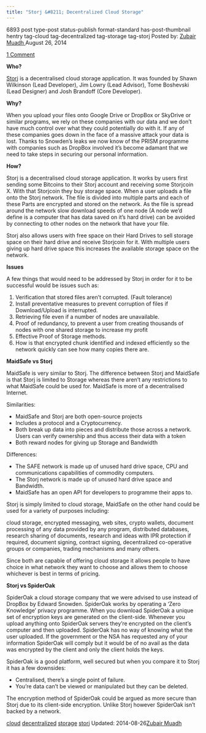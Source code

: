 ```yaml
---
title: "Storj &#8211; Decentralized Cloud Storage"
---
```


6893 post type-post status-publish format-standard has-post-thumbnail hentry  tag-cloud tag-decentralized tag-storage tag-storj
Posted by: <a href="https://www.deepdotweb.com/author/zubairmuadh/" title="">Zubair Muadh </a></span>
<span>August 26, 2014</span>
    
<a href="/2014/08/26/storj-decentralizedcloud-storage/#comments">1 Comment</a></span>
</p>
<p><strong>Who?</strong></p>
<p><a href="http://storj.io/">Storj</a> is a decentralised cloud storage application. It was founded by Shawn Wilkinson (Lead Developer), Jim Lowry (Lead Advisor), Tome Boshevski (Lead Designer) and Josh Brandoff (Core Developer).</p>
<p><strong>Why?</strong></p>
<p>When you upload your files onto Google Drive or DropBox or SkyDrive or similar programs, we rely on these companies with our data and we don’t have much control over what they could potentially do with it. If any of these companies goes down in the face of a massive attack your data is lost. Thanks to Snowden’s leaks we now know of the PRISM programme with companies such as DropBox involved it’s become adamant that we need to take steps in securing our personal information.</p>
<p><strong>How? </strong></p>
<p>Storj is a decentralised cloud storage application. It works by users first sending some Bitcoins to their Storj account and receiving some Storjcoin X. With that Storjcoin they buy storage space. When a user uploads a file onto the Storj network. The file is divided into multiple parts and each of these Parts are encrypted and stored on the network. As the file is spread around the network slow download speeds of one node (A node we’d define is a computer that has data saved on it’s hard drive) can be avoided by connecting to other nodes on the network that have your file.</p>
<p>Storj also allows users with free space on their Hard Drives to sell storage space on their hard drive and receive Storjcoin for it. With multiple users giving up hard drive space this increases the available storage space on the network.</p>
<p><strong>Issues</strong></p>
<p>A few things that would need to be addressed by Storj in order for it to be successful would be issues such as:</p>
<ol>
<li>Verification that stored files aren’t corrupted. (Fault tolerance)</li>
<li>Install preventative measures to prevent corruption of files if Download/Upload is interrupted.</li>
<li>Retrieving file even if a number of nodes are unavailable.</li>
<li>Proof of redundancy, to prevent a user from creating thousands of nodes with one shared storage to increase my profit</li>
<li>Effective Proof of Storage methods.</li>
<li>How is that encrypted chunk identified and indexed efficiently so the network quickly can see how many copies there are.</li>
</ol>
<p><strong>MaidSafe vs Storj</strong></p>
<p>MaidSafe is very similar to Storj. The difference between Storj and MaidSafe is that Storj is limited to Storage whereas there aren’t any restrictions to what MaidSafe could be used for. MaidSafe is more of a decentralised Internet.</p>
<p>Similarities:</p>
<ul>
<li>MaidSafe and Storj are both open-source projects</li>
<li>Includes a protocol and a Cryptocurrency.</li>
<li>Both break up data into pieces and distribute those across a network. Users can verify ownership and thus access their data with a token</li>
<li>Both reward nodes for giving up Storage and Bandwidth</li>
</ul>
<p>Differences:</p>
<ul>
<li>The SAFE network is made up of unused hard drive space, CPU and communications capabilities of commodity computers.</li>
<li>The Storj network is made up of unused hard drive space and Bandwidth.</li>
<li>MaidSafe has an open API for developers to programme their apps to.</li>
</ul>
<p>Storj is simply limited to cloud storage, MaidSafe on the other hand could be used for a variety of purposes including:</p>
<p>cloud storage, encrypted messaging, web sites, crypto wallets, document processing of any data provided by any program, distributed databases, research sharing of documents, research and ideas with IPR protection if required, document signing, contract signing, decentralized co-operative groups or companies, trading mechanisms and many others.</p>
<p>Since both are capable of offering cloud storage it allows people to have choice in what network they want to choose and allows them to choose whichever is best in terms of pricing.</p>
<p><strong>Storj vs SpiderOak</strong></p>
<p>SpiderOak a cloud storage company that we were advised to use instead of DropBox by Edward Snowden. SpiderOak works by operating a ‘Zero Knowledge’ privacy programme. When you download SpiderOak a unique set of encryption keys are generated on the client-side. Whenever you upload anything onto SpiderOak servers they’re encrypted on the client’s computer and then uploaded. SpiderOak has no way of knowing what the user uploaded. If the government or the NSA has requested any of your information SpiderOak will comply but it would be of no avail as the data was encrypted by the client and only the client holds the keys.</p>
<p>SpiderOak is a good platform, well secured but when you compare it to Storj it has a few downsides:</p>
<ul>
<li>Centralised, there’s a single point of failure.</li>
<li>You’re data can’t be viewed or manipulated but they can be deleted.</li>
</ul>
<p>The encryption method of SpiderOak could be argued as more secure than Storj due to its client-side encryption. Unlike Storj however SpiderOak isn’t backed by a network.</p>
</div>
<a href="https://www.deepdotweb.com/tag/cloud/" rel="tag">cloud</a> <a href="https://www.deepdotweb.com/tag/decentralized/" rel="tag">decentralized</a> <a href="https://www.deepdotweb.com/tag/storage/" rel="tag">storage</a> <a href="https://www.deepdotweb.com/tag/storj/" rel="tag">storj</a></span> 
Updated: 2014-08-26<a href="https://www.deepdotweb.com/author/zubairmuadh/" title="Posts by Zubair Muadh" rel="author">Zubair Muadh</a></strong></div>
    

